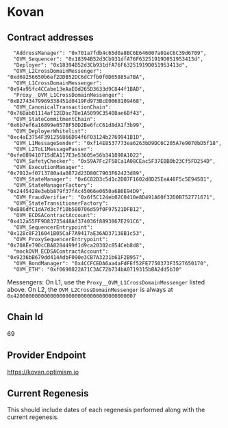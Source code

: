 # Kovan

## Contract addresses
```
  "AddressManager": "0x701a7fdb4c65d0a8BC6E646007a01eC6C39d6709",
  "OVM_Sequencer": "0x18394B52d3Cb931dfA76F63251919D051953413d",
  "Deployer": "0x18394B52d3Cb931dfA76F63251919D051953413d",
  "OVM_L2CrossDomainMessenger": "0xd69256650b6ef2DDB52DC6dC7fb0f0D65885a7BA",
  "OVM_L1CrossDomainMessenger": "0x94a95fc4CCabe13eAaE0d265D3633d9C844f1BAD",
  "Proxy__OVM_L1CrossDomainMessenger": "0xB2743479969338451d0419Fd973BcE0068109468",
  "OVM_CanonicalTransactionChain": "0x76Bab01114af12EDac7Be1A5099C35408ae6Bf43",
  "OVM_StateCommitmentChain": "0x6b7ef6a16899e057BF50D2Be6fcC61d8dA1f3b99",
  "OVM_DeployerWhitelist": "0xc4aE3754F391256866D94f6F03124b2769941B1D",
  "OVM_L1MessageSender": "0xf14E8537773ea6263bD9DC6C205A7e9070bD5f18",
  "OVM_L2ToL1MessagePasser": "0xfe089410715dEA117E3e53605e56b341898A1022",
  "OVM_SafetyChecker": "0x59A7Fc2F58Ca1A08CEac5F37EBB0b23Cf5FD254D",
  "OVM_ExecutionManager": "0x7012ef0713780a4a0872d23D80C7903F62423d89",
  "OVM_StateManager": "0x6C82D3c5d1c2D07F1602d8D25EeA48F5c5E945B1",
  "OVM_StateManagerFactory": "0x2445428e3ebb879f37fAc45066e0650a6B0E94D9",
  "OVM_FraudVerifier": "0x6f5C124eb02C0410e8D491A60f32D0B752771671",
  "OVM_StateTransitionerFactory": "0xB86dfC1dA7d3c7f10b580706d59f0F97521DFB12",
  "OVM_ECDSAContractAccount": "0x412a55FF9D83735448Af374036f8893867E291C6",
  "OVM_SequencerEntrypoint": "0x128c8F216041B05CaF7A9417aE36AD37138B1c53",
  "OVM_ProxySequencerEntrypoint": "0x70AEe790cCBA8284499f1d9ca20302c854Ceb8d8",
  "mockOVM_ECDSAContractAccount": "0x9236bB679dd414AdbF090e3CB7A3231b61F2B957",
  "OVM_BondManager": "0x4CCFCEDA6aa4aFdFEf52FE7750373F3527650170",
  "OVM_ETH": "0xf0690822A71C3AC72b734bA0719315bBA2dd5b30"
```
Messengers:
On L1, use the `Proxy__OVM_L1CrossDomainMessenger` listed above. 
On L2, the `OVM_L2CrossDomainMessenger` is always at `0x4200000000000000000000000000000000000007`

## Chain Id
69

## Provider Endpoint

https://kovan.optimism.io

## Current Regenesis

This should include dates of each regenesis performed along with
the current regenesis.
